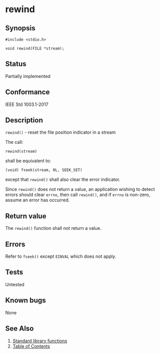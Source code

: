 # rewind

## Synopsis

`#include <stdio.h>`

`void rewind(FILE *stream);`

## Status

Partially implemented

## Conformance

IEEE Std 1003.1-2017

## Description

`rewind()` - reset the file position indicator in a stream

The call:

`rewind(stream)`

shall be equivalent to:

`(void) fseek(stream, 0L, SEEK_SET)`

except that `rewind()` shall also clear the error indicator.

Since `rewind()` does not return a value, an application wishing to detect errors should clear `errno`, then call
`rewind()`, and if `errno` is non-zero, assume an error has occurred.

## Return value

The `rewind()` function shall not return a value.

## Errors

Refer to `fseek()` except `EINVAL` which does not apply.

## Tests

Untested

## Known bugs

None

## See Also

1. [Standard library functions](../index.md)
2. [Table of Contents](../../../index.md)
